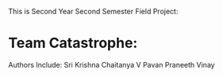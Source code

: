This is Second Year Second Semester Field Project:
# Team Catastrophe:
Authors Include:
Sri Krishna Chaitanya
V Pavan Praneeth
Vinay